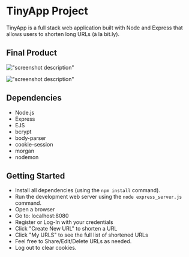 # TinyApp Project

TinyApp is a full stack web application built with Node and Express that allows users to shorten long URLs (à la bit.ly).

## Final Product

!["screenshot description"](#)

!["screenshot description"](#)

## Dependencies

- Node.js
- Express
- EJS
- bcrypt
- body-parser
- cookie-session
- morgan
- nodemon

## Getting Started

- Install all dependencies (using the `npm install` command).
- Run the development web server using the `node express_server.js` command.
- Open a browser
- Go to: localhost:8080
- Register or Log-In with your credentials
- Click "Create New URL" to shorten a URL
- Click "My URLS" to see the full list of shortened URLs
- Feel free to Share/Edit/Delete URLs as needed.
- Log out to clear cookies.


